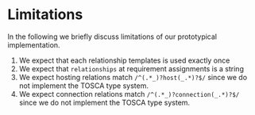 # Limitations

In the following we briefly discuss limitations of our prototypical implementation. 

1. We expect that each relationship templates is used exactly once
1. We expect that `relationships` at requirement assignments is a string
1. We expect hosting relations match `/^(.*_)?host(_.*)?$/` since we do not implement the TOSCA type system.
1. We expect connection relations match `/^(.*_)?connection(_.*)?$/` since we do not implement the TOSCA type system.